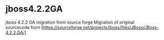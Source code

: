 # jboss4.2.2GA
jboss 4.2.2 GA migration from source forge
Migration of original sourcecode from [https://sourceforge.net/projects/jboss/files/JBoss/JBoss-4.2.2.GA/]
